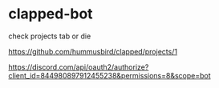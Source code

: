 # clapped-bot

check projects tab or die

https://github.com/hummusbird/clapped/projects/1

https://discord.com/api/oauth2/authorize?client_id=844980897912455238&permissions=8&scope=bot
